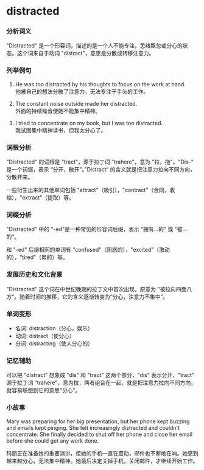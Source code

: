 # distracted

### 分析词义

  

"Distracted" 是一个形容词，描述的是一个人不能专注，思绪飘忽或分心的状态。这个词来自于动词 "distract"，意思是分散或转移注意力。

  

### 列举例句

  

1.  He was too distracted by his thoughts to focus on the work at hand.  
    他被自己的想法分散了注意力，无法专注于手头的工作。
    
      
    
2.  The constant noise outside made her distracted.  
    外面的持续噪音使她不能集中精神。
    
      
    
3.  I tried to concentrate on my book, but I was too distracted.  
    我试图集中精神读书，但我太分心了。
    
      
    

  

### 词根分析

  

"Distracted" 的词根是 "tract"，源于拉丁词 "trahere"，意为 "拉，拖"。"Dis-" 是一个词缀，表示 “分开，散开”。”Distract“ 的含义就是把注意力拉向不同方向，分散开来。

  

一些衍生出来的其他单词包括 "attract"（吸引），"contract"（合同，收缩），"extract"（提取）等。

  

### 词缀分析

  

"Distracted" 中的 "-ed"是一种常见的形容词后缀，表示 "拥有...的" 或 "被...的"。

  

和 "-ed" 后缀相同的单词有 "confused"（困惑的），"excited"（激动的），"tired"（累的）等。

  

### 发展历史和文化背景

  

"Distracted" 这个词在中世纪晚期的拉丁文中首次出现，原意为 "被拉向四面八方"。随着时间的推移，它的含义逐渐转变为“分心，注意力不集中”。

  

### 单词变形

  

*   名词: distraction（分心，娱乐）
*   动词: distract（使分心）
*   分词: distracting（使人分心的）

  

### 记忆辅助

  

可以把 "distract" 想象成 "dis" 和 "tract" 这两个部分，"dis" 表示分开，"tract" 源于拉丁词 "trahere"，意为拉，两者组合在一起，就是把注意力拉向不同方向，就容易联想到它的意思"分心"。

  

### 小故事

  

Mary was preparing for her big presentation, but her phone kept buzzing and emails kept pinging. She felt increasingly distracted and couldn't concentrate. She finally decided to shut off her phone and close her email before she could get any work done.

  

玛丽正在准备她的重要演讲，但她的手机一直在震动，邮件也不断地在响。她感到越来越分心，无法集中精神。她最后决定关掉手机，关闭邮件，才继续开始工作。
